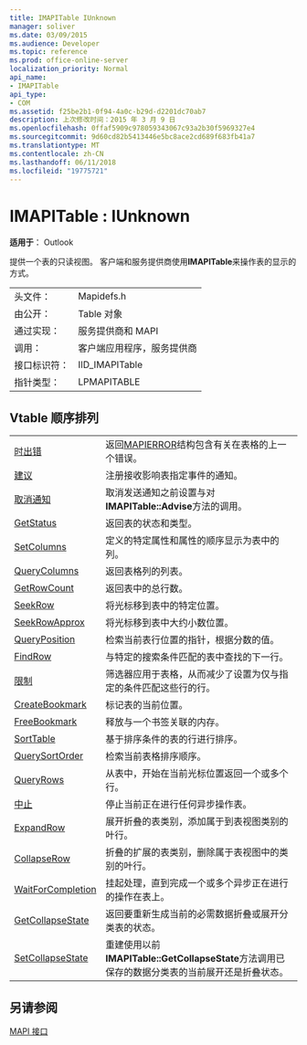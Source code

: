 ```yaml
---
title: IMAPITable IUnknown
manager: soliver
ms.date: 03/09/2015
ms.audience: Developer
ms.topic: reference
ms.prod: office-online-server
localization_priority: Normal
api_name:
- IMAPITable
api_type:
- COM
ms.assetid: f25be2b1-0f94-4a0c-b29d-d2201dc70ab7
description: 上次修改时间：2015 年 3 月 9 日
ms.openlocfilehash: 0ffaf5909c978059343067c93a2b30f5969327e4
ms.sourcegitcommit: 9d60cd82b5413446e5bc8ace2cd689f683fb41a7
ms.translationtype: MT
ms.contentlocale: zh-CN
ms.lasthandoff: 06/11/2018
ms.locfileid: "19775721"
---
```

# <a name="imapitable--iunknown"></a>IMAPITable : IUnknown

  
  
**适用于**： Outlook 
  
提供一个表的只读视图。 客户端和服务提供商使用**IMAPITable**来操作表的显示的方式。 
  
|||
|:-----|:-----|
|头文件：  <br/> |Mapidefs.h  <br/> |
|由公开：  <br/> |Table 对象  <br/> |
|通过实现：  <br/> |服务提供商和 MAPI  <br/> |
|调用：  <br/> |客户端应用程序，服务提供商  <br/> |
|接口标识符：  <br/> |IID_IMAPITable  <br/> |
|指针类型：  <br/> |LPMAPITABLE  <br/> |
   
## <a name="vtable-order"></a>Vtable 顺序排列

|||
|:-----|:-----|
|[时出错](imapitable-getlasterror.md) <br/> |返回[MAPIERROR](mapierror.md)结构包含有关在表格的上一个错误。  <br/> |
|[建议](imapitable-advise.md) <br/> |注册接收影响表指定事件的通知。  <br/> |
|[取消通知](imapitable-unadvise.md) <br/> |取消发送通知之前设置与对**IMAPITable::Advise**方法的调用。  <br/> |
|[GetStatus](imapitable-getstatus.md) <br/> |返回表的状态和类型。  <br/> |
|[SetColumns](imapitable-setcolumns.md) <br/> |定义的特定属性和属性的顺序显示为表中的列。  <br/> |
|[QueryColumns](imapitable-querycolumns.md) <br/> |返回表格列的列表。  <br/> |
|[GetRowCount](imapitable-getrowcount.md) <br/> |返回表中的总行数。  <br/> |
|[SeekRow](imapitable-seekrow.md) <br/> |将光标移到表中的特定位置。  <br/> |
|[SeekRowApprox](imapitable-seekrowapprox.md) <br/> |将光标移到表中大约小数位置。  <br/> |
|[QueryPosition](imapitable-queryposition.md) <br/> |检索当前表行位置的指针，根据分数的值。  <br/> |
|[FindRow](imapitable-findrow.md) <br/> |与特定的搜索条件匹配的表中查找的下一行。  <br/> |
|[限制](imapitable-restrict.md) <br/> |筛选器应用于表格，从而减少了设置为仅与指定的条件匹配这些行的行。  <br/> |
|[CreateBookmark](imapitable-createbookmark.md) <br/> |标记表的当前位置。  <br/> |
|[FreeBookmark](imapitable-freebookmark.md) <br/> |释放与一个书签关联的内存。  <br/> |
|[SortTable](imapitable-sorttable.md) <br/> |基于排序条件的表的行进行排序。  <br/> |
|[QuerySortOrder](imapitable-querysortorder.md) <br/> |检索当前表格排序顺序。  <br/> |
|[QueryRows](imapitable-queryrows.md) <br/> |从表中，开始在当前光标位置返回一个或多个行。  <br/> |
|[中止](imapitable-abort.md) <br/> |停止当前正在进行任何异步操作表。  <br/> |
|[ExpandRow](imapitable-expandrow.md) <br/> |展开折叠的表类别，添加属于到表视图类别的叶行。  <br/> |
|[CollapseRow](imapitable-collapserow.md) <br/> |折叠的扩展的表类别，删除属于表视图中的类别的叶行。  <br/> |
|[WaitForCompletion](imapitable-waitforcompletion.md) <br/> |挂起处理，直到完成一个或多个异步正在进行的操作在表上。  <br/> |
|[GetCollapseState](imapitable-getcollapsestate.md) <br/> |返回要重新生成当前的必需数据折叠或展开分类表的状态。  <br/> |
|[SetCollapseState](imapitable-setcollapsestate.md) <br/> |重建使用以前**IMAPITable::GetCollapseState**方法调用已保存的数据分类表的当前展开还是折叠状态。  <br/> |
   
## <a name="see-also"></a>另请参阅



[MAPI 接口](mapi-interfaces.md)

